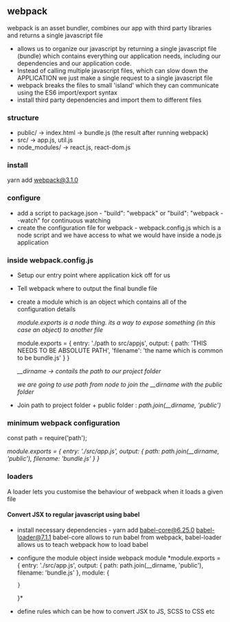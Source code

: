 ## webpack

webpack is an asset bundler, combines our app with third party libraries and
returns a single javascript file

- allows us to organize our javascript by returning a single javascript file (bundle)
  which contains everything our application needs, including our dependencies and
  our application code.
- Instead of calling multiple javascript files, which can slow down the APPLICATION
  we just make a single request to a single javascript file
- webpack breaks the files to small 'island' which they can communicate using the
  ES6 import/export syntax
- install third party dependencies and import them to different files

### structure

- public/
  -> index.html
  -> bundle.js (the result after running webpack)
- src/
  -> app.js, util.js
- node_modules/
  -> react.js, react-dom.js

### install

yarn add webpack@3.1.0

### configure

- add a script to package.json - "build": "webpack" or "build": "webpack --watch" for continuous watching
- create the configuration file for webpack - webpack.config.js which is a node script
  and we have access to what we would have inside a node.js application


### inside webpack.config.js

- Setup our entry point where application kick off for us
- Tell webpack where to output the final bundle file
- create a module which is an object which contains all of the configuration
  details

  *module.exports is a node thing. its a way to expose something (in this case an object) to another file*


  module.exports = {
    entry: './path to src/appjs',
    output: {
      path: 'THIS NEEDS TO BE ABSOLUTE PATH',
      'filename': 'the name which is common to be bundle.js'
    }
  }

  *__dirname -> contails the path to our project folder*

  *we are going to use path from node to join the __dirname with the public folder*

- Join path to project folder + public folder : *path.join(__dirname, 'public')*

### minimum webpack configuration

const path = require('path');

*module.exports = {
    entry: './src/app.js',
    output: {
        path: path.join(__dirname, 'public'),
        filename: 'bundle.js'
    }
}*

### loaders

A loader lets you customise the behaviour of webpack when it loads a given file

#### Convert JSX to regular javascript using babel
- install necessary dependencies - yarn add babel-core@6.25.0 babel-loader@7.1.1
  babel-core allows to run babel from webpack, babel-loader allows us to teach webpack
  how to load babel
- configure the module object inside webpack module
  *module.exports = {
      entry: './src/app.js',
      output: {
          path: path.join(__dirname, 'public'),
          filename: 'bundle.js'
      },
      module: {

      }
  }*
- define rules which can be how to convert JSX to JS, SCSS to CSS etc
